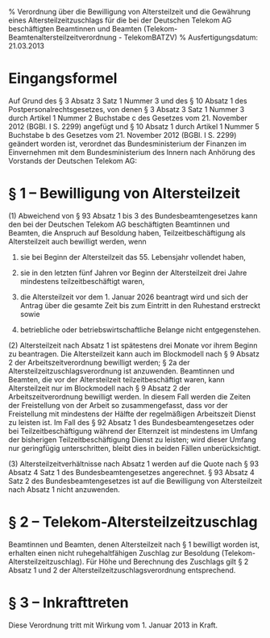 % Verordnung über die Bewilligung von Altersteilzeit und die Gewährung eines Altersteilzeitzuschlags für die bei der Deutschen Telekom AG beschäftigten Beamtinnen und Beamten  (Telekom-Beamtenaltersteilzeitverordnung - TelekomBATZV)
% Ausfertigungsdatum: 21.03.2013
 
# Eingangsformel

Auf Grund des § 3 Absatz 3 Satz 1 Nummer 3 und des § 10 Absatz 1 des Postpersonalrechtsgesetzes, von denen § 3 Absatz 3 Satz 1 Nummer 3 durch Artikel 1 Nummer 2 Buchstabe c des Gesetzes vom 21. November 2012 (BGBl. I S. 2299) angefügt und § 10 Absatz 1 durch Artikel 1 Nummer 5 Buchstabe b des Gesetzes vom 21. November 2012 (BGBl. I S. 2299) geändert worden ist, verordnet das Bundesministerium der Finanzen im Einvernehmen mit dem Bundesministerium des Innern nach Anhörung des Vorstands der Deutschen Telekom AG:

# § 1 – Bewilligung von Altersteilzeit

(1) Abweichend von § 93 Absatz 1 bis 3 des Bundesbeamtengesetzes kann den bei der Deutschen Telekom AG beschäftigten Beamtinnen und Beamten, die Anspruch auf Besoldung haben, Teilzeitbeschäftigung als Altersteilzeit auch bewilligt werden, wenn

1. sie bei Beginn der Altersteilzeit das 55. Lebensjahr vollendet haben,

2. sie in den letzten fünf Jahren vor Beginn der Altersteilzeit drei Jahre mindestens teilzeitbeschäftigt waren,

3. die Altersteilzeit vor dem 1. Januar 2026 beantragt wird und sich der Antrag über die gesamte Zeit bis zum Eintritt in den Ruhestand erstreckt sowie

4. betriebliche oder betriebswirtschaftliche Belange nicht entgegenstehen.

(2) Altersteilzeit nach Absatz 1 ist spätestens drei Monate vor ihrem Beginn zu beantragen. Die Altersteilzeit kann auch im Blockmodell nach § 9 Absatz 2 der Arbeitszeitverordnung bewilligt werden; § 2a der Altersteilzeitzuschlagsverordnung ist anzuwenden. Beamtinnen und Beamten, die vor der Altersteilzeit teilzeitbeschäftigt waren, kann Altersteilzeit nur im Blockmodell nach § 9 Absatz 2 der Arbeitszeitverordnung bewilligt werden. In diesem Fall werden die Zeiten der Freistellung von der Arbeit so zusammengefasst, dass vor der Freistellung mit mindestens der Hälfte der regelmäßigen Arbeitszeit Dienst zu leisten ist. Im Fall des § 92 Absatz 1 des Bundesbeamtengesetzes oder bei Teilzeitbeschäftigung während der Elternzeit ist mindestens im Umfang der bisherigen Teilzeitbeschäftigung Dienst zu leisten; wird dieser Umfang nur geringfügig unterschritten, bleibt dies in beiden Fällen unberücksichtigt.

(3) Altersteilzeitverhältnisse nach Absatz 1 werden auf die Quote nach § 93 Absatz 4 Satz 1 des Bundesbeamtengesetzes angerechnet. § 93 Absatz 4 Satz 2 des Bundesbeamtengesetzes ist auf die Bewilligung von Altersteilzeit nach Absatz 1 nicht anzuwenden.

# § 2 – Telekom-Altersteilzeitzuschlag

Beamtinnen und Beamten, denen Altersteilzeit nach § 1 bewilligt worden ist, erhalten einen nicht ruhegehaltfähigen Zuschlag zur Besoldung (Telekom-Altersteilzeitzuschlag). Für Höhe und Berechnung des Zuschlags gilt § 2 Absatz 1 und 2 der Altersteilzeitzuschlagsverordnung entsprechend.

# § 3 – Inkrafttreten

Diese Verordnung tritt mit Wirkung vom 1. Januar 2013 in Kraft.
